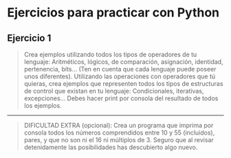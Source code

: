 # Ejercicios para practicar con Python

## Ejercicio 1

> Crea ejemplos utilizando todos los tipos de operadores de tu lenguaje: Aritméticos, lógicos, de comparación, asignación, identidad, pertenencia, bits... (Ten en cuenta que cada lenguaje puede poseer unos diferentes).
Utilizando las operaciones con operadores que tú quieras, crea ejemplos que representen todos los tipos de estructuras de control que existan en tu lenguaje: Condicionales, iterativas, excepciones...
Debes hacer print por consola del resultado de todos los ejemplos.

------------
> DIFICULTAD EXTRA (opcional):
Crea un programa que imprima por consola todos los números comprendidos entre 10 y 55 (incluidos), pares, y que no son ni el 16 ni múltiplos de 3.
Seguro que al revisar detenidamente las posibilidades has descubierto algo nuevo.


